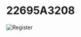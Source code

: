 # 22695A3208

![Register](https://github.com/user-attachments/assets/cdfd2cad-6b3d-42fb-9531-7567b6a60c2d)
